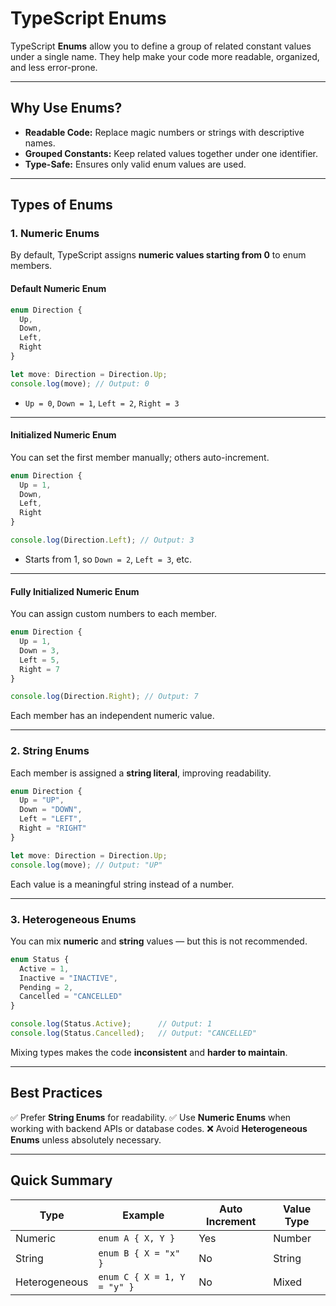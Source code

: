 # TypeScript Enums

TypeScript **Enums** allow you to define a group of related constant values under a single name.
They help make your code more readable, organized, and less error-prone.

---

## Why Use Enums?

* **Readable Code:** Replace magic numbers or strings with descriptive names.
* **Grouped Constants:** Keep related values together under one identifier.
* **Type-Safe:** Ensures only valid enum values are used.

---

## Types of Enums

### 1. Numeric Enums

By default, TypeScript assigns **numeric values starting from 0** to enum members.

#### **Default Numeric Enum**

```ts
enum Direction {
  Up,
  Down,
  Left,
  Right
}

let move: Direction = Direction.Up;
console.log(move); // Output: 0
```

* `Up = 0`, `Down = 1`, `Left = 2`, `Right = 3`

---

#### **Initialized Numeric Enum**

You can set the first member manually; others auto-increment.

```ts
enum Direction {
  Up = 1,
  Down,
  Left,
  Right
}

console.log(Direction.Left); // Output: 3
```

* Starts from 1, so `Down = 2`, `Left = 3`, etc.

---

#### **Fully Initialized Numeric Enum**

You can assign custom numbers to each member.

```ts
enum Direction {
  Up = 1,
  Down = 3,
  Left = 5,
  Right = 7
}

console.log(Direction.Right); // Output: 7
```

Each member has an independent numeric value.

---
### 2. String Enums

Each member is assigned a **string literal**, improving readability.

```ts
enum Direction {
  Up = "UP",
  Down = "DOWN",
  Left = "LEFT",
  Right = "RIGHT"
}

let move: Direction = Direction.Up;
console.log(move); // Output: "UP"
```

Each value is a meaningful string instead of a number.

---
### 3. Heterogeneous Enums

You can mix **numeric** and **string** values — but this is not recommended.

```ts
enum Status {
  Active = 1,
  Inactive = "INACTIVE",
  Pending = 2,
  Cancelled = "CANCELLED"
}

console.log(Status.Active);      // Output: 1
console.log(Status.Cancelled);   // Output: "CANCELLED"
```

Mixing types makes the code **inconsistent** and **harder to maintain**.

---
## Best Practices

✅ Prefer **String Enums** for readability.
✅ Use **Numeric Enums** when working with backend APIs or database codes.
❌ Avoid **Heterogeneous Enums** unless absolutely necessary.

---

## Quick Summary

| Type          | Example                     | Auto Increment | Value Type |
| ------------- | --------------------------- | -------------- | ---------- |
| Numeric       | `enum A { X, Y }`           | Yes            | Number     |
| String        | `enum B { X = "x" }`        | No             | String     |
| Heterogeneous | `enum C { X = 1, Y = "y" }` | No             | Mixed      |

